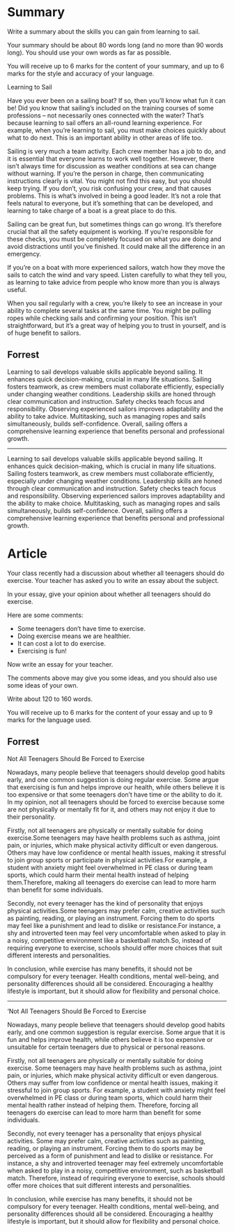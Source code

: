 # Summary
Write a summary about the skills you can gain from learning to sail.

Your summary should be about 80 words long (and no more than 90 words long). You should use your own words as far as possible.

You will receive up to 6 marks for the content of your summary, and up to 6 marks for the style and accuracy of your language.

Learning to Sail


Have you ever been on a sailing boat? If so, then you’ll know what fun it can be! Did you know that sailing’s included on the training courses of some professions – not necessarily ones connected with the water? That’s because learning to sail offers an all-round learning experience. For example, when you’re learning to sail, you must make choices quickly about what to do next. This is an important ability in other areas of life too.

Sailing is very much a team activity. Each crew member has a job to do, and it is essential that everyone learns to work well together. However, there isn’t always time for discussion as weather conditions at sea can change without warning. If you’re the person in charge, then communicating instructions clearly is vital. You might not find this easy, but you should keep trying. If you don’t, you risk confusing your crew, and that causes problems. This is what’s involved in being a good leader. It’s not a role that feels natural to everyone, but it’s something that can be developed, and learning to take charge of a boat is a great place to do this.

Sailing can be great fun, but sometimes things can go wrong. It’s therefore crucial that all the safety equipment is working. If you’re responsible for these checks, you must be completely focused on what you are doing and avoid distractions until you’ve finished. It could make all the difference in an emergency.

If you’re on a boat with more experienced sailors, watch how they move the sails to catch the wind and vary speed. Listen carefully to what they tell you, as learning to take advice from people who know more than you is always useful.

When you sail regularly with a crew, you’re likely to see an increase in your ability to complete several tasks at the same time. You might be pulling ropes while checking sails and confirming your position. This isn’t straightforward, but it’s a great way of helping you to trust in yourself, and is of huge benefit to sailors.

## Forrest
Learning to sail develops valuable skills applicable beyond sailing. It enhances quick decision-making, crucial in many life situations. Sailing fosters teamwork, as crew members must collaborate efficiently, especially under changing weather conditions. Leadership skills are honed through clear communication and instruction. Safety checks teach focus and responsibility. Observing experienced sailors improves adaptability and the ability to take advice. Multitasking, such as managing ropes and sails simultaneously, builds self-confidence. Overall, sailing offers a comprehensive learning experience that benefits personal and professional growth.

---
Learning to sail develops valuable skills applicable beyond sailing. It enhances quick decision-making, which is crucial in many life situations. Sailing fosters teamwork, as crew members must collaborate efficiently, especially under changing weather conditions. Leadership skills are honed through clear communication and instruction. Safety checks teach focus and responsibility. Observing experienced sailors improves adaptability and the ability to make choice. Multitasking, such as managing ropes and sails simultaneously, builds self-confidence. Overall, sailing offers a comprehensive learning experience that benefits personal and professional growth.

# Article
Your class recently had a discussion about whether all teenagers should do exercise. Your teacher has asked you to write an essay about the subject.

In your essay, give your opinion about whether all teenagers should do exercise.

Here are some comments:
- Some teenagers don’t have time to exercise.
- Doing exercise means we are healthier.
- It can cost a lot to do exercise.
- Exercising is fun!

Now write an essay for your teacher.

The comments above may give you some ideas, and you should also use some ideas of your own.

Write about 120 to 160 words.

You will receive up to 6 marks for the content of your essay and up to 9 marks for the language used.

## Forrest

Not All Teenagers Should Be Forced to Exercise

Nowadays, many people believe that teenagers should develop good habits early, and one common suggestion is doing regular exercise. Some argue that exercising is fun and helps improve our health, while others believe it is too expensive or that some teenagers don’t have time or the ability to do it. In my opinion, not all teenagers should be forced to exercise because some are not physically or mentally fit for it, and others may not enjoy it due to their personality.

Firstly, not all teenagers are physically or mentally suitable for doing exercise.Some teenagers may have health problems such as asthma, joint pain, or injuries, which make physical activity difficult or even dangerous. Others may have low confidence or mental health issues, making it stressful to join group sports or participate in physical activities.For example, a student with anxiety might feel overwhelmed in PE class or during team sports, which could harm their mental health instead of helping them.Therefore, making all teenagers do exercise can lead to more harm than benefit for some individuals.

Secondly, not every teenager has the kind of personality that enjoys physical activities.Some teenagers may prefer calm, creative activities such as painting, reading, or playing an instrument. Forcing them to do sports may feel like a punishment and lead to dislike or resistance.For instance, a shy and introverted teen may feel very uncomfortable when asked to play in a noisy, competitive environment like a basketball match.So, instead of requiring everyone to exercise, schools should offer more choices that suit different interests and personalities.

In conclusion, while exercise has many benefits, it should not be compulsory for every teenager. Health conditions, mental well-being, and personality differences should all be considered. Encouraging a healthy lifestyle is important, but it should allow for flexibility and personal choice.

---
‘Not All Teenagers Should Be Forced to Exercise

Nowadays, many people believe that teenagers should develop good habits early, and one common suggestion is regular exercise. Some argue that it is fun and helps improve health, while others believe it is too expensive or unsuitable for certain teenagers due to physical or personal reasons.

Firstly, not all teenagers are physically or mentally suitable for doing exercise. Some teenagers may have health problems such as asthma, joint pain, or injuries, which make physical activity difficult or even dangerous. Others may suffer from low confidence or mental health issues, making it stressful to join group sports. For example, a student with anxiety might feel overwhelmed in PE class or during team sports, which could harm their mental health rather instead of helping them. Therefore, forcing all teenagers do exercise can lead to more harm than benefit for some individuals.

Secondly, not every teenager has a personality that enjoys physical activities. Some may prefer calm, creative activities such as painting, reading, or playing an instrument. Forcing them to do sports may be perceived as a form of punishment and lead to dislike or resistance. For instance, a shy and introverted teenager may feel extremely uncomfortable when asked to play in a noisy, competitive environment, such as basketball match. Therefore, instead of requiring everyone to exercise, schools should offer more choices that suit different interests and personalities.

In conclusion, while exercise has many benefits, it should not be compulsory for every teenager. Health conditions, mental well-being, and personality differences should all be considered. Encouraging a healthy lifestyle is important, but it should allow for flexibility and personal choice.

